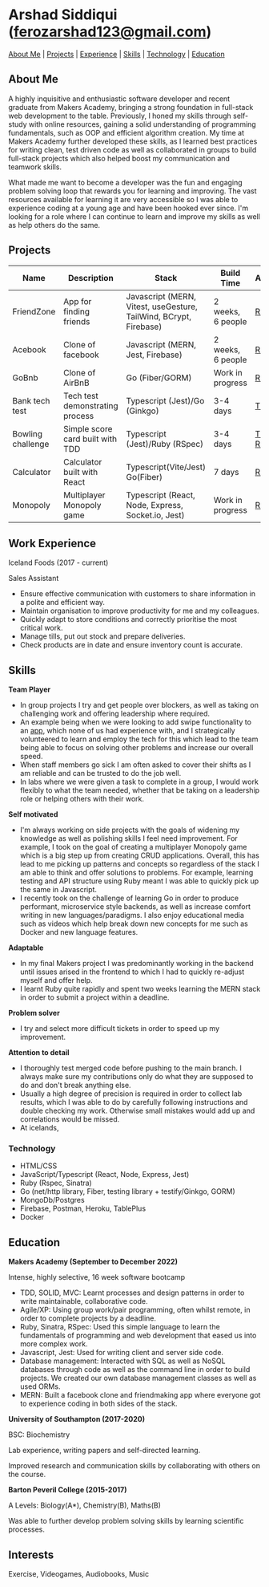 # Arshad Siddiqui ([ferozarshad123@gmail.com](mailto:ferozarshad123@gmail.com))

[About Me](#about-me) | [Projects](#projects) | [Experience](#work-experience) | [Skills](#skills) | [Technology](#technology) | [Education](#education)

## About Me

A highly inquisitive and enthusiastic software developer and recent graduate from Makers Academy, bringing a strong foundation in full-stack web development to the table. Previously, I honed my skills through self-study with online resources, gaining a solid understanding of programming fundamentals, such as OOP and efficient algorithm creation. My time at Makers Academy further developed these skills, as I learned best practices for writing clean, test driven code as well as collaborated in groups to build full-stack projects which also helped boost my communication and teamwork skills.

What made me want to become a developer was the fun and engaging problem solving loop that rewards you for learning and improving. The vast resources available for learning it are very accessible so I was able to experience coding at a young age and have been hooked ever since. I'm looking for a role where I can continue to learn and improve my skills as well as help others do the same.

## Projects

| Name              | Description                      | Stack                                                             | Build Time        | Access                                                                                                                  |
| ----------------- | -------------------------------- | ----------------------------------------------------------------- | ----------------- | ----------------------------------------------------------------------------------------------------------------------- |
| FriendZone        | App for finding friends          | Javascript (MERN, Vitest, useGesture, TailWind, BCrypt, Firebase) | 2 weeks, 6 people | [Repo](https://github.com/Dmum303/MERNsters-inc)                                                                        |
| Acebook           | Clone of facebook                | Javascript (MERN, Jest, Firebase)                                 | 2 weeks, 6 people | [Repo](https://github.com/Dmum303/acebook-team-bikini-bottom)                                                           |
| GoBnb             | Clone of AirBnB                  | Go (Fiber/GORM)                                                   | Work in progress  | [Repo](https://github.com/Arshad-Siddiqui/go-bnb)                                                                       |
| Bank tech test    | Tech test demonstrating process  | Typescript (Jest)/Go (Ginkgo)                                     | 3-4 days          | [TS](https://github.com/Arshad-Siddiqui/bank-tech-test) [Go](https://github.com/Arshad-Siddiqui/go-bank-tech-test)      |
| Bowling challenge | Simple score card built with TDD | Typescript (Jest)/Ruby (RSpec)                                    | 3-4 days          | [TS](https://github.com/Arshad-Siddiqui/bowling-challenge) [Ruby](https://github.com/Arshad-Siddiqui/bowling-challenge) |
| Calculator        | Calculator built with React      | Typescript(Vite/Jest) Go(Fiber)                                   | 7 days            | [Repo](https://github.com/Arshad-Siddiqui/calculator)                                                                   |
| Monopoly          | Multiplayer Monopoly game        | Typescript (React, Node, Express, Socket.io, Jest)                | Work in progress  | [Repo](https://github.com/Arshad-Siddiqui/tech-monopoly)                                                                |

## Work Experience

Iceland Foods (2017 - current)

Sales Assistant

- Ensure effective communication with customers to share information in a polite and efficient way.
- Maintain organisation to improve productivity for me and my colleagues.
- Quickly adapt to store conditions and correctly prioritise the most critical work.
- Manage tills, put out stock and prepare deliveries.
- Check products are in date and ensure inventory count is accurate.

## Skills

**Team Player**

- In group projects I try and get people over blockers, as well as taking on challenging work and offering leadership where required.
- An example being when we were looking to add swipe functionality to an [app](https://github.com/Dmum303/MERNsters-inc), which none of us had experience with, and I strategically volunteered to learn and employ the tech for this which lead to the team being able to focus on solving other problems and increase our overall speed.
- When staff members go sick I am often asked to cover their shifts as I am reliable and can be trusted to do the job well.
- In labs where we were given a task to complete in a group, I would work flexibly to what the team needed, whether that be taking on a leadership role or helping others with their work.

**Self motivated**

- I'm always working on side projects with the goals of widening my knowledge as well as polishing skills I feel need improvement. For example, I took on the goal of creating a multiplayer Monopoly game which is a big step up from creating CRUD applications. Overall, this has lead to me picking up patterns and concepts so regardless of the stack I am able to think and offer solutions to problems. For example, learning testing and API structure using Ruby meant I was able to quickly pick up the same in Javascript.
- I recently took on the challenge of learning Go in order to produce performant, microservice style backends, as well as increase comfort writing in new languages/paradigms. I also enjoy educational media such as videos which help break down new concepts for me such as Docker and new language features.

**Adaptable**

- In my final Makers project I was predominantly working in the backend until issues arised in the frontend to which I had to quickly re-adjust myself and offer help.
- I learnt Ruby quite rapidly and spent two weeks learning the MERN stack in order to submit a project within a deadline.

**Problem solver**

- I try and select more difficult tickets in order to speed up my improvement.

**Attention to detail**

- I thoroughly test merged code before pushing to the main branch. I always make sure my contributions only do what they are supposed to do and don't break anything else.
- Usually a high degree of precision is required in order to collect lab results, which I was able to do by carefully following instructions and double checking my work. Otherwise small mistakes would add up and correlations would be missed.
- At icelands,

### Technology

- HTML/CSS
- JavaScript/Typescript (React, Node, Express, Jest)
- Ruby (Rspec, Sinatra)
- Go (net/http library, Fiber, testing library + testify/Ginkgo, GORM)
- MongoDb/Postgres
- Firebase, Postman, Heroku, TablePlus
- Docker

## Education

**Makers Academy (September to December 2022)**

Intense, highly selective, 16 week software bootcamp

- TDD, SOLID, MVC: Learnt processes and design patterns in order to write maintainable, collaborative code.
- Agile/XP: Using group work/pair programming, often whilst remote, in order to complete projects by a deadline.
- Ruby, Sinatra, RSpec: Used this simple language to learn the fundamentals of programming and web development that eased us into more complex work.
- Javascript, Jest: Used for writing client and server side code.
- Database management: Interacted with SQL as well as NoSQL databases through code as well as the command line in order to build projects. We created our own database management classes as well as used ORMs.
- MERN: Built a facebook clone and friendmaking app where everyone got to experience coding in both sides of the stack.

**University of Southampton (2017-2020)**

BSC: Biochemistry

Lab experience, writing papers and self-directed learning.

Improved research and communication skills by collaborating with others on the course.

**Barton Peveril College (2015-2017)**

A Levels: Biology(A\*), Chemistry(B), Maths(B)

Was able to further develop problem solving skills by learning scientific processes.

## Interests

Exercise, Videogames, Audiobooks, Music
